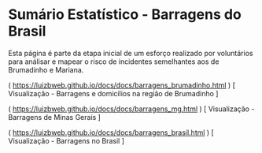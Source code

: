 # Sumário Estatístico  - Barragens do Brasil #

Esta página é parte da etapa inicial de um esforço realizado por voluntários para análisar e mapear o risco de incidentes semelhantes aos de Brumadinho e Mariana.

( https://luizbweb.github.io/docs/docs/barragens_brumadinho.html ) [ Visualização - Barragens e domicílios na região de Brumadinho ]

( https://luizbweb.github.io/docs/docs/barragens_mg.html ) [ Visualização - Barragens de Minas Gerais ]

( https://luizbweb.github.io/docs/docs/barragens_brasil.html ) [ Visualização - Barragens no Brasil ]

